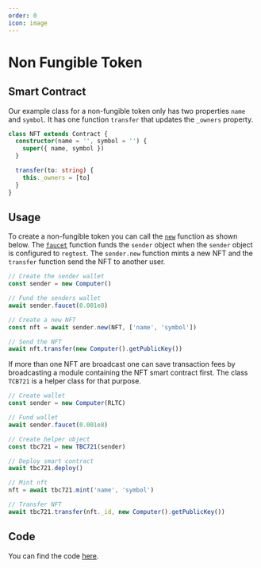 ```yaml
---
order: 0
icon: image
---
```


# Non Fungible Token

## Smart Contract

Our example class for a non-fungible token only has two properties `name` and `symbol`. It has one function `transfer` that updates the `_owners` property.

```ts
class NFT extends Contract {
  constructor(name = '', symbol = '') {
    super({ name, symbol })
  }

  transfer(to: string) {
    this._owners = [to]
  }
}
```

## Usage

To create a non-fungible token you can call the [`new`](./API/new.md) function as shown below. The [`faucet`](./API/faucet.md) function funds the `sender` object when the `sender` object is configured to `regtest`. The `sender.new` function mints a new NFT and the `transfer` function send the NFT to another user.

```ts
// Create the sender wallet
const sender = new Computer()

// Fund the senders wallet
await sender.faucet(0.001e8)

// Create a new NFT
const nft = await sender.new(NFT, ['name', 'symbol'])

// Send the NFT
await nft.transfer(new Computer().getPublicKey())
```

If more than one NFT are broadcast one can save transaction fees by broadcasting a module containing the NFT smart contract first. The class `TCB721` is a helper class for that purpose.

```ts
// Create wallet
const sender = new Computer(RLTC)

// Fund wallet
await sender.faucet(0.001e8)

// Create helper object
const tbc721 = new TBC721(sender)

// Deploy smart contract
await tbc721.deploy()

// Mint nft
nft = await tbc721.mint('name', 'symbol')

// Transfer NFT
await tbc721.transfer(nft._id, new Computer().getPublicKey())
```

## Code

You can find the code [here](https://github.com/bitcoin-computer/monorepo/tree/main/packages/TBC721#readme).
